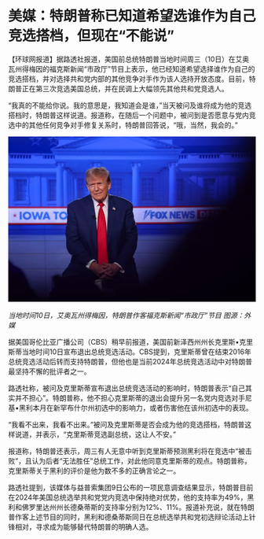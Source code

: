 # 美媒：特朗普称已知道希望选谁作为自己竞选搭档，但现在“不能说”

【环球网报道】据路透社报道，美国前总统特朗普当地时间周三（10日）在艾奥瓦州得梅因的福克斯新闻“市政厅”节目上表示，他已经知道希望选择谁作为自己的竞选搭档，并对选择共和党内部的其他竞争对手作为该人选持开放态度。目前，特朗普正在第三次竞选美国总统，并在民调上大幅领先其他共和党竞选人。

“我真的不能给你说。我的意思是，我知道会是谁，”当天被问及谁将成为他的竞选搭档时，特朗普这样说道。报道称，在随后一个问题中，被问到是否愿意与党内竞选中的其他任何竞争对手修复关系时，特朗普回答说，“哦，当然，我会的。”

![e89740b5f2c44d12b63f6427b3fe68d1.jpg](https://raw.githubusercontent.com/qqhsx/qqnews_image/main/2024/01/11/美媒：特朗普称已知道希望选谁作为自己竞选搭档，但现在“不能说”/e89740b5f2c44d12b63f6427b3fe68d1.jpg)

_当地时间10日，艾奥瓦州得梅因，特朗普作客福克斯新闻“市政厅”节目 图源：外媒_

据美国哥伦比亚广播公司（CBS）稍早前报道，美国前新泽西州州长克里斯•克里斯蒂当地时间10日宣布退出总统竞选活动。CBS提到，克里斯蒂曾在结束2016年总统竞选活动后转而支持特朗普，但他也是当前2024年总统竞选活动中对特朗普最坚持不懈的批评者之一。

路透社称，被问及克里斯蒂宣布退出总统竞选活动的影响时，特朗普表示“自己其实并不担心”。特朗普称，他不担心克里斯蒂的退出会提升另一名党内竞选对手尼基•黑利本月在新罕布什尔州初选中的影响力，或者伤害他在该州初选中的表现。

“我看不出来，我看不出来。”被问及克里斯蒂是否会成为他的竞选搭档，特朗普这样说道，并表示，“克里斯蒂竞选副总统，这让人不安。”

报道称，特朗普还表示，周三有人无意中听到克里斯蒂预测黑利将在竞选中“被击败”，且认为后者“无法胜任”总统工作，对此他同意克里斯蒂的观点。特朗普称，克里斯蒂关于黑利的评价是他为数不多的正确言论之一。

路透社提到，该媒体与益普索集团9日公布的一项民意调查结果显示，特朗普目前在2024年美国总统选举共和党党内竞选中保持绝对优势，他的支持率为49%，黑利和佛罗里达州州长德桑蒂斯的支持率分别为12%、11%。报道补充说，就在特朗普作客上述节目的同时，黑利和德桑蒂斯同日在总统选举共和党初选辩论活动上针锋相对，寻求成为能够替代特朗普的明确人选。

